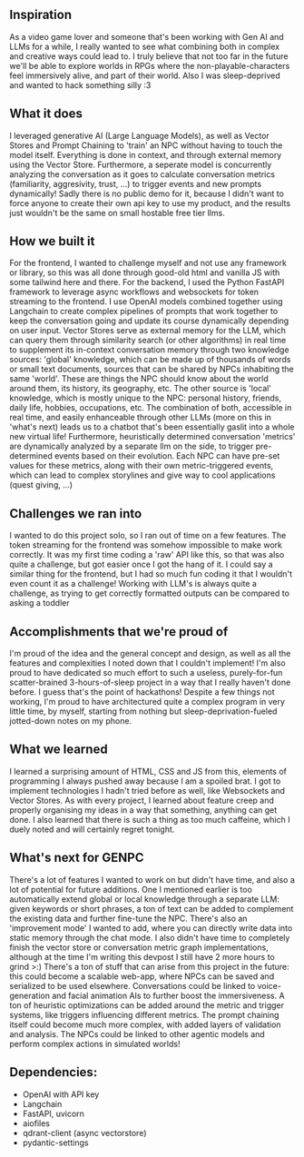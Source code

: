 ## Inspiration
As a video game lover and someone that's been working with Gen AI and LLMs for a while, I really wanted to see what combining both in complex and creative ways could lead to. I truly believe that not too far in the future we'll be able to explore worlds in RPGs where the non-playable-characters feel immersively alive, and part of their world. Also I was sleep-deprived and wanted to hack something silly :3

## What it does
I leveraged generative AI (Large Language Models), as well as Vector Stores and Prompt Chaining to 'train' an NPC without having to touch the model itself. Everything is done in context, and through external memory using the Vector Store. Furthermore, a seperate model is concurrently analyzing the conversation as it goes to calculate conversation metrics (familiarity, aggresivity, trust, ...) to trigger events and new prompts dynamically! Sadly there is no public demo for it, because I didn't want to force anyone to create their own api key to use my product, and the results just wouldn't be the same on small hostable free tier llms.

## How we built it
For the frontend, I wanted to challenge myself and not use any framework or library, so this was all done through good-old html and vanilla JS with some tailwind here and there. For the backend, I used the Python FastAPI framework to leverage async workflows and websockets for token streaming to the frontend. I use OpenAI models combined together using Langchain to create complex pipelines of prompts that work together to keep the conversation going and update its course dynamically depending on user input. Vector Stores serve as external memory for the LLM, which can query them through similarity search (or other algorithms) in real time to supplement its in-context conversation memory through two knowledge sources: 'global' knowledge, which can be made up of thousands of words or small text documents, sources that can be shared by NPCs inhabiting the same 'world'. These are things the NPC should know about the world around them, its history, its geography, etc. The other source is 'local' knowledge, which is mostly unique to the NPC: personal history, friends, daily life, hobbies, occupations, etc. The combination of both, accessible in real time, and easily enhanceable through other LLMs (more on this in 'what's next) leads us to a chatbot that's been essentially gaslit into a whole new virtual life! Furthermore, heuristically determined conversation 'metrics' are dynamically analyzed by a separate llm on the side, to trigger pre-determined events based on their evolution. Each NPC can have pre-set values for these metrics, along with their own metric-triggered events, which can lead to complex storylines and give way to cool applications (quest giving, ...)

## Challenges we ran into
I wanted to do this project solo, so I ran out of time on a few features. The token streaming for the frontend was somehow impossible to make work correctly. It was my first time coding a 'raw' API like this, so that was also quite a challenge, but got easier once I got the hang of it. I could say a similar thing for the frontend, but I had so much fun coding it that I wouldn't even count it as a challenge!
Working with LLM's is always quite a challenge, as trying to get correctly formatted outputs can be compared to asking a toddler 

## Accomplishments that we're proud of
I'm proud of the idea and the general concept and design, as well as all the features and complexities I noted down that I couldn't implement! I'm also proud to have dedicated so much effort to such a useless, purely-for-fun scatter-brained 3-hours-of-sleep project in a way that I really haven't done before. I guess that's the point of hackathons! Despite a few things not working, I'm proud to have architectured quite a complex program in very little time, by myself, starting from nothing but sleep-deprivation-fueled jotted-down notes on my phone.

## What we learned
I learned a surprising amount of HTML, CSS and JS from this, elements of programming I always pushed away because I am a spoiled brat. I got to implement technologies I hadn't tried before as well, like Websockets and Vector Stores. As with every project, I learned about feature creep and properly organising my ideas in a way that something, anything can get done. I also learned that there is such a thing as too much caffeine, which I duely noted and will certainly regret tonight.

## What's next for GENPC
There's a lot of features I wanted to work on but didn't have time, and also a lot of potential for future additions. One I mentioned earlier is too automatically extend global or local knowledge through a separate LLM: given keywords or short phrases, a ton of text can be added to complement the existing data and further fine-tune the NPC.
There's also an 'improvement mode' I wanted to add, where you can directly write data into static memory through the chat mode. I also didn't have time to completely finish the vector store or conversation metric graph implementations, although at the time I'm writing this devpost I still have 2 more hours to grind >:)
There's a ton of stuff that can arise from this project in the future: this could become a scalable web-app, where NPCs can be saved and serialized to be used elsewhere. Conversations could be linked to voice-generation and facial animation AIs to further boost the immersiveness. A ton of heuristic optimizations can be added around the metric and trigger systems, like triggers influencing different metrics. The prompt chaining itself could become much more complex, with added layers of validation and analysis. The NPCs could be linked to other agentic models and perform complex actions in simulated worlds!

## Dependencies:
- OpenAI with API key
- Langchain
- FastAPI, uvicorn 
- aiofiles 
- qdrant-client (async vectorstore)
- pydantic-settings
